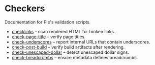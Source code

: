 # Checkers

Documentation for Pie's validation scripts.

- [checklinks](checklinks.md) – scan rendered HTML for broken links.
- [check-page-title](check-page-title.md) – verify page titles.
- [check-underscores](check-underscores.md) – report internal URLs that
  contain underscores.
- [check-post-build](check-post-build.md) – verify build artifacts after
  rendering.
- [check-unescaped-dollar](check-unescaped-dollar.md) – detect unescaped
  dollar signs.
- [check-breadcrumbs](check-breadcrumbs.md) – ensure metadata defines
  breadcrumbs.

